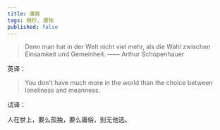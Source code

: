 ```yaml
---
title: 庸独
tags: 摘抄, 庸独
published: false
---
```


> Denn man hat in der Welt nicht viel mehr, als die Wahl zwischen Einsamkeit und Gemeinheit. —— Arthur Schopenhauer

英译：

> You don't have much more in the world than the choice between loneliness and meanness.

试译：

人在世上，要么孤独，要么庸俗，别无他选。